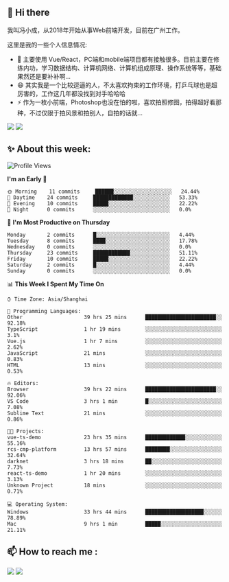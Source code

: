 ## 👋 Hi there

我叫冯小成，从2018年开始从事Web前端开发，目前在广州工作。

这里是我的一些个人信息情况:

- 🌱 主要使用 Vue/React，PC端和mobile端项目都有接触很多。目前主要在修练内功，学习数据结构、计算机网络、计算机组成原理、操作系统等等，基础果然还是要补补啊...
- 😄 其实我是一个比较逗逼的人，不太喜欢拘束的工作环境，打乒乓球也是超厉害的，工作这几年都没找到对手哈哈哈
- ⚡ 作为一枚小前端，Photoshop也没在怕的啦，喜欢拍照修图，拍得超好看那种，不过仅限于拍风景和拍别人，自拍的话就...

![](https://github-readme-stats.vercel.app/api?username=fxpixels&theme=graywhite&hide_border=true)
![](https://github-readme-stats.vercel.app/api/top-langs/?username=fxpixels&hide_border=true&layout=compact)

<!--
<img src="https://github-readme-stats.vercel.app/api?username=fxpixels&theme=graywhite&hide_border=true" width="500" alt=""/>
<img src="https://github-readme-stats.vercel.app/api/top-langs/?username=fxpixels&hide_border=true&layout=compact" width="300" alt=""/>
-->
## ✨ About this week:
<!--START_SECTION:waka-->
![Profile Views](http://img.shields.io/badge/Profile%20Views-0-blue)

**I'm an Early 🐤** 

```text
🌞 Morning    11 commits     ██████░░░░░░░░░░░░░░░░░░░   24.44% 
🌆 Daytime    24 commits     █████████████░░░░░░░░░░░░   53.33% 
🌃 Evening    10 commits     █████░░░░░░░░░░░░░░░░░░░░   22.22% 
🌙 Night      0 commits      ░░░░░░░░░░░░░░░░░░░░░░░░░   0.0%

```
📅 **I'm Most Productive on Thursday** 

```text
Monday       2 commits      █░░░░░░░░░░░░░░░░░░░░░░░░   4.44% 
Tuesday      8 commits      ████░░░░░░░░░░░░░░░░░░░░░   17.78% 
Wednesday    0 commits      ░░░░░░░░░░░░░░░░░░░░░░░░░   0.0% 
Thursday     23 commits     ████████████░░░░░░░░░░░░░   51.11% 
Friday       10 commits     █████░░░░░░░░░░░░░░░░░░░░   22.22% 
Saturday     2 commits      █░░░░░░░░░░░░░░░░░░░░░░░░   4.44% 
Sunday       0 commits      ░░░░░░░░░░░░░░░░░░░░░░░░░   0.0%

```


📊 **This Week I Spent My Time On** 

```text
⌚︎ Time Zone: Asia/Shanghai

💬 Programming Languages: 
Other                    39 hrs 25 mins      ███████████████████████░░   92.18% 
TypeScript               1 hr 19 mins        ░░░░░░░░░░░░░░░░░░░░░░░░░   3.1% 
Vue.js                   1 hr 7 mins         ░░░░░░░░░░░░░░░░░░░░░░░░░   2.62% 
JavaScript               21 mins             ░░░░░░░░░░░░░░░░░░░░░░░░░   0.83% 
HTML                     13 mins             ░░░░░░░░░░░░░░░░░░░░░░░░░   0.53%

🔥 Editors: 
Browser                  39 hrs 22 mins      ███████████████████████░░   92.06% 
VS Code                  3 hrs 1 min         █░░░░░░░░░░░░░░░░░░░░░░░░   7.08% 
Sublime Text             21 mins             ░░░░░░░░░░░░░░░░░░░░░░░░░   0.86%

🐱‍💻 Projects: 
vue-ts-demo              23 hrs 35 mins      █████████████░░░░░░░░░░░░   55.16% 
rcs-cmp-platform         13 hrs 57 mins      ████████░░░░░░░░░░░░░░░░░   32.64% 
darknet                  3 hrs 18 mins       ██░░░░░░░░░░░░░░░░░░░░░░░   7.73% 
react-ts-demo            1 hr 20 mins        ░░░░░░░░░░░░░░░░░░░░░░░░░   3.13% 
Unknown Project          18 mins             ░░░░░░░░░░░░░░░░░░░░░░░░░   0.71%

💻 Operating System: 
Windows                  33 hrs 44 mins      ███████████████████░░░░░░   78.89% 
Mac                      9 hrs 1 min         █████░░░░░░░░░░░░░░░░░░░░   21.11%

```


<!--END_SECTION:waka-->

## :mailbox: How to reach me : 

[<img src="https://img.icons8.com/bubbles/50/000000/gmail.png"/>](mailto:iampcfox@gmail.com)
[<img target="_blank" src="https://img.icons8.com/bubbles/50/000000/github.png">](https://github.com/FxPixels)



<!-- ![Visitor Badge](https://visitor-badge.laobi.icu/badge?page_id=fxpixels) -->

<!--
**FxPixels/FxPixels** is a ✨ _special_ ✨ repository because its `README.md` (this file) appears on your GitHub profile.

Here are some ideas to get you started:

- 🔭 I’m currently working on ...
- 🌱 I’m currently learning ...
- 👯 I’m looking to collaborate on ...
- 🤔 I’m looking for help with ...
- 💬 Ask me about ...
- 📫 How to reach me: ...
- 😄 Pronouns: ...
- ⚡ Fun fact: ...
-->
